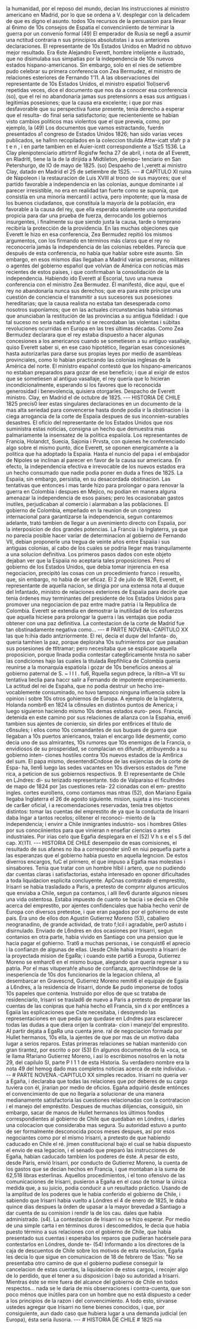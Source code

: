 la humanidad, por el reposo del mundo, decian Ins instrucciones al ministro americano en Madrid, por lo que se ordena a V. desplegar con la delicadem de que es digno el asunto. todos 10s recursos de la persuasion para llevar al 6nimo de 10s consejos de Espatia el convenciniiento de terminar la guerra por un convenio formal (49) El emperador de Rusia se neg6 a asumir una nctitud contraria n sus principios absolutistas i a sus anteriores declaraciones. El representante de 10s Estados Unidos en Madrid no obtuvo mejor resultado. Era 6ste Alejandro Everett, hombre intelijente e ilustrado, que no disimulaba sus simpatias por la independencia de 10s nuevos estados hispano-americanos. Sin embargo, solo en el nies de setiembre pudo celebrar su primera conferencia con Zea Bermudez, el ministro de relaciones esteriores de Fernando 1'11. A las observaciones del representante de 10s Estados Unidos, el ministro espatiol 1lol)serv6 repetidas veces, dice el documento que nos da a conocer esa conferencia (so), que el rei no abandonaria jamas sus pretensionrs a esas sus antiguas i legitimias posesiones; que la causa era excelente; i que por mas desfavorable que su perspectiva fuese presente, tenia derecho a esperar que el resulta- do final seria satisfactorio; que recienteniente se habian visto cambios politicos mas violentos que el que preveia, como, por ejemplo, la (49) Los documentos que vamos estractando, fuerdn presentados a1 congreso de Estados Unidos 1826; han sido varias veces publicados, se hallnn recopilados en la coleccion titulida Attw-icatt sfafr p a t e n , i en parte tambien en el Auier-icntt correspondiente a 1Sz5 1S36. La Clay plenipotenciario attirtrnf Rcgisfw fecha 27 de abril, i nota de a1 Everett, en Rladritl, tiene la la de la dirijida a Midtileton, plenipo- tenciario en San Petershurgo, de IO de mayo de 1825. (so) Despaeho de I.;verett ai ministro Clay, datado en Madrid el 25 de setiembre de 1S25. --- # CAPÍTULO XI ruina de Napoleon i la restauracion de Luis XVIII al trono de sus mayores; que el partido favorable a independencia en las colonias, aunque dominante i al parecer irresistible, no era en realidad tan fuerte como se suponía, que consistía en una minoría mercantil i activa, pero impotente; que la masa de los buenos ciudadanos, que constituía la mayoría de la población, era favorable a la causa del rey, que ella esperaba solamente una oportunidad propicia para dar una prueba de fuerza, derrocando los gobiernos insurgentes, i finalmente su que siendo justa la causa, tarde o temprano recibiría la protección de la providencia. En las muchas objeciones que Everett le hizo en esa conferencia, Zea Bermudez repitió los mismos argumentos, con los firmando en términos más claros que el rey no reconocería jamás la independencia de las colonias rebeldes. Parecía que después de esta conferencia, no había que hablar sobre este asunto. Sin embargo, en esos mismos días llegaban a Madrid varias personas, militares o agentes del gobierno español que volvían de América con noticias más recientes de estos países, i que confirmaban la consolidación de la independencia. Habiendo ido Everett al Escorial, tuvo una nueva conferencia con el ministro Zea Bermudez. Él manifestó, dice aquí, que el rey no abandonaría nunca sus derechos; que era para este príncipe una cuestión de conciencia el transmitir a sus sucesores sus posesiones hereditarias; que la causa realista no estaba tan desesperada como nosotros suponíamos; que en las actuales circunstancias había síntomas que anunciaban la restitución de las provincias a su antigua fidelidad: i que tal suceso no sería nada extraño si se recordaban las violentas i súbitas revoluciones ocurridas en Europa en las tres últimas décadas. Como Zea Bermudez declarara que el rey estaba dispuesto a hacer algunas concesiones a los americanos cuando se sometiesen a su antiguo vasallaje, quiso Everett saber si, en ese caso hipotético, llegarían esas concesiones hasta autorizarlas para darse sus propias leyes por medio de asambleas provinciales, como lo habían practicando las colonias inglesas de la América del norte. El ministro español contestó que los hispano-americanos no estaban preparados para gozar de ese beneficio; i que al exigir de estos que se sometiesen al antiguo vasallaje, el rey quería que lo hicieran incondicionalmente, esperando si los favores que lo reconocida generosidad i benevolencia, quisiera otorgarles. Despacho de Everett ministro. Clay, en Madrid el de octubre de 1825. --- HISTORIA DE CHILE 1825 precis0 leer estas singulares declaraciones en un documento de la mas alta seriedad para convencerse hasta donde podia ir la obstinacion i la ciega arrogancia de la corte de Espaiia despues de sus inconnien-surables desastres. El oficio del representante de los Estados Unidos que nos suministra estas noticias, consigna un hecho que demuestra mas palmariamente la insensatez de la politica espaiiola. Los representantes de Francia, Holandct, Suecia, Sajonia i Prvsta, con quienes he conferenciado algo sobre el mismo punto, dice Everett, se oponen energicamente a la politica que ha adoptado la Espaiia. Hasta el nuncio del papa i el embajador de Nipoles se inclinan al parecer en favor de la causa sur americana. En efecto, la independencia efectiva e irrevocable de los nuevos estados era un hecho consumado que nadie podia poner en duda a fines de 1825. La Espaiia, sin embargo, persistia, en su desacordada obstinacion. Las tentativas que entonces i mas tarde hizo para prolongar o para renovar la guerra en Colombia i despues en Mejico, no podian en manera alguna amenazar la independencia de esos paises; pero les ocasionaban gastos inutiles, perjudicaban al comercio i alarmaban a las poblaciones. El gobierno de Colombia, empeñado en la reunion de un congreso internacional para garantizarse la independencia, segun contaremos adelante, trató tambien de llegar a un avenimiento directo con Espaiia, por la interposicion de dos grandes potencias. La Francia i la Inglaterra, ya que no parecia posible hacer variar de determinacion al gobierno de Fernando VII, debian proponerle una tregua de veinte años entre Espaiia i sus antiguas colonias, al cabo de los cuales se podria llegar mas tranquilamente a una solucion definitiva. Los primeros pasos dados con este objeto dejaban ver que la Espaiia no aceptaria tales proposiciones. Pero el gobierno de los Estados Unidos, que debia tomar injerencia en esa negociacion, precipitó las cosas con un procedimiento franco i resuelto, que, sin embargo, no habia de ser eficaz. El 2 de julio de 1826, Everett, el representante de aquella nacion, se dirigia por una extensa nota al duque del Infantado, ministro de relaciones exteriores de Espaiia para decirle que tenia órdenes muy terminantes del presidente de los Estados Unidos para promover una negociacion de paz entre madre patria i la Republica de Colombia. Everett se extendia en demostrar la inutilidad de los esfuerzos que aquella hiciese para prolongar la guerra i las ventajas que podia obtener con una paz definitiva. La contestacion de la corte de Madrid fue tan obstinadamente negativa como... --- # PARTE NOVENA.-CAPÍTULO XX las que h:ihia dado antzriormente. El rei, decia el duqw del Infanta- do, queria tamhien la paz, porque deploraha 10s sufrimientos por que pasaban sus posesiones de ttltramar; pero necesitaba que se esplicase aquella proposicion, porque llnada podia contestar categ6ricamente hnsta no saber las condiciones hajo las cuales la titulada Repfihlica de Colombia queria reunirse a la monarquia espatiola i gozar de 10s beneficios anexos al gobierno paternal de S. ~ I I I . fu6, Rquella segun pdrece, la riltin~a VII su tentativa lieclia para haccr salir a Fernando de impotente empecinamiento. La actitud del rei de Espaha, que no podia destruir un hecho irre- vocablemente consuminado, no tuvo tampoco ninguna influencia sobre la opinion i sobre 10s otros gohiernos de Europa. A ejemplo de la Inglaterra, Holanda nombr6 en 1824 la c6nsules en distintos puntos de America; i luego siguieron haciendo mismo 10s demas estados euro- peos. Francia, detenida en este camino por sus relaciones de alianza con la Espahia, envi6 tambien sus ajentes de coniercio, sin dirles por ent6rices el titulo de c6nsules; i ellos como 10s comandantes de sus buques de guerra que llegaban a 10s puertos aniericanos, traian el encargo llde desmentir, como decia uno de sus almirantes, 10s rumores que 10s enemigos de la Francia, o envidiosos de su prosperidad, se complacian en difundir, atribuyendo a su gobierno inten- ciones hostiles contra 10s nuevos estados de la Am6rica del sum. El papa mismo, desentendiCndose de las exijencias de la corte de Espa- ha, llen6 luego las sedes vacantes en 10s diversos estados de ?\me rica, a peticion de sus gobiernos respectivos. 9. El representante de Chile en LJndres: di- su terizado representante. tido de Valparaiso el ficultndes de mapo de 1824 por ]as cuestiones rela- 22 cionadas con el em- prestito ingles. cortes eurol)ens, como contamos mas ntras (52), don Mariano Egaiia llegaba Inglaterra el 26 de agosto siguiente. mision, sujeta a ins- trucciones de car&#x26;er oficial, i a recomendaciones reservadas, tenia tres objetos distintos: tomar las cuentas del emprestito de ya que la conducta de Irisarri daba Ingar a tantos recelos; olitener el reconoci- miento de la independencia; i envinr a Chile inmigrantes industrio- sos i hombres Gtiles por sus conociinientos para que vinieran n ensefiar ciencias o artes industriales. Por irias ce!o que Egafia desplegara en el (52) V h s e el s 5 del cap. X\’ITI. --- HISTORIA DE CHILE desempeiio de esas comisiones, el resultado de sus afanes no iba a corresponder sin0 en niui pequefia parte a las esperanzas que el gobierno habia puesto en aquella legncion. De estos diverros encargos, fuC el prirnero, el que impuso a Egafia mas molestias i sinsabores. Tenia que tratar con un hombre hlbil i artero, que no pudiendo dar cuentas claras i satisfactorias, estaha interesado en oponer dificultades a toda liquidacion esplicita concluyente. ApCnas contratado el emprestito, Irisarri se habia trasladado a Paris, a pretesto de comprnr algunos articulos que enviaba a Chile, segun pa contamos, i alli llev6 durante algunos nieses una vida ostentosa. Estaba impuesto de cuanto se hacia i se decia en Chile acerca del emprestito, por ajentes confidenciales que habia hecho venir de Europa con diversos pretestoe, i que eran pagados por el gohierno de este pais. Era uno de ellos don Agustin Gutierrez Moreno (53), caballero neogranadino, de grande actividad, de trato f;lcil i agradable, per0 astuto i disirnulado. Enviado de L6ndres en dos ocasiones por Irisarri, segun contanios en otra parte, habia vivido en Santiago con una pension que le hacia pagar el gohierno. Trat6 a muchas personas, i se conquist6 el aprecio i la confianzn de algunas de ellas. Uesde Chile hahia impuesto a Irisarri de la proyectada mision de EgaRa; i cuando este parti6 a Europa, Gutierrez Moreno se emharc6 en el mismo buque, alegando que queria regresar a su patria. Por el mas vituperah!e ahuso de confianza, aprovechlndose de la inesperiencia de 10s dos funcionarios de la legacion chilena, a1 desembarcar en Gravescnd, Gutierrez Moreno remiti6 el equipaje de Egaiia a L6ndres, a la residencia de Irisarri, donde &#x26;e pudo imponerse de todos 10s papeles que contenia. Instruido por ellos de que sc trataba de residenciarlo, Irisarri se traslad6 de nuevo a Paris a pretesto de preparar las cuentas de las conipras que hahia hecho ell Francia, sin d x por ent6nces a Egaiia las esplicaciones que Cste necesitaba, i desoyendo las representaciones en que pedia que quedase en Ldndres para esclarecer todas las dudas a que diera orijen la contrata- cion i manejo'del emprestito. AI partir dejata a EgaRa una cuenta jene. ral de negociacion formada por Hullet hermanos, 10s ella, la ajentes de que por mas de un motivo daba lugar a serios reparos. Estas primeras relaciones se habian mantenido con gran tirantez, por escrito o por (53) En algunos documentos de la +oca, se le llama Rfariano Gutierrez Moreno, i asi lo escribimos noso!ros en la nota 29, del capilulo SI, parte P I 1 1 de esta Historia. Su verdadero nombre era la nota 49 del hemog dado mas completns noticias acerca de este individuo. --- # PARTE NOVENA.-CAPITULO XX simples recados. Irisarri no queria ver a Egaña, i declaraba que todas las relaciones que por deberes de su cargo tuviera con él, jirarian por medio de oficios. Egaña adquirió desde entónces el convencimiento de que no llegaría a solucionar de una manera medianamente satisfactoria las cuestiones relacionadas con la contratacion i el manejo del empréstito. Despues de muchas dilijencias, consiguió, sin embargo, sacar de manos de Hullet hermanos los últimos fondos correspondientes al gobierno de Chile que quedaban en Lóndres, i darles una colocacion que consideraba mas segura. Su autoridad estuvo a punto de ser formalmente desconocida pocos meses despues, así por esos negociantes como por el mismo Irisarri, a pretesto de que habiendo caducado en Chile el ré. jimen constitucional bajo el cual se habia dispuesto el envio de esa legacion, i el senado que preparó las instrucciones de Egaña, habian caducado tambien los poderes de éste. A pesar de esto, desde Paris, envió Irisarri, por conducto de Gutierrez Moreno, la cuenta de los gastos que se decian hechos en Francia, i que montaban a la suma de 62,518 libras esterlinas. Aquellos procedimientos, i el tono ofensivo de las comunicaciones de Irisarri, pusieron a Egaña en el caso de tomar la úínica medida que, a su juicio, podia conducir a un resultado práctico. Usando de la amplitud de los poderes que le habia conferido el gobierno de Chile, i sabiendo que Irisarri habia vuelto a Lóndres el 4 de enero de 1825, le daba quince dias despues la órden de upasar a la mayor brevedad a Santiago a dar cuenta de su comision i rendir la de los cau. dales que habia administrado. (s4). La contestacion de Irisarri no se hizo esperar. Por medio de una simple carta i en términos duros i descomedidos, le decia que habia puesto término a sus relaciones con el gobierno de Chile, que habia presentado sus cuentas i esperaba los reparos que pudieran hacérsele para contestarlos en Lóndres, donde te- (54) Informando a los directores de la caja de descuentos de Chile sobre los motivos de esta resolucion, Egaña les decia lo que sigue en comunicacion de 18 de febrero de 1Sas: "No se presentaba otro camino de que el gobierno pudiese conseguir la cancelacion de estas cuentas, la liquidacion de estos cargos, i recojer algo de lo perdido, que el tener a su disposicion i bajo su autoridad a Irisarri. Mientras éste se mire fuera del alcance del gobierno de Chile en todos respectos... nada se le daria de mis observaciones i contra-cuenta, que son poco ménos que inútiles para con un hombre que no está dispuesto a ceder a los principios de la razon i del convencimiento. A todo esto, sírvanse ustedes agregar que Irisarri no tiene bienes conocidos, i que, por consiguiente, aun dado caso que hubiera lugar a una demanda judicial (en Europa), ésta seria ilusoria. --- # HISTORIA DE CHILE # 1825 nia